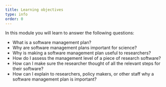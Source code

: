 ```yaml
---
title: Learning objectives
type: info
order: 0
---
```


In this module you will learn to answer the following questions:

- What is a software management plan?
- Why are software management plans important for science?
- Why is making a software management plan useful to researchers?
- How do I assess the management level of a piece of research software?
- How can I make sure the researcher thought of all the relevant steps for their software?
- How can I explain to researchers, policy makers, or other staff why a software management plan is important?
